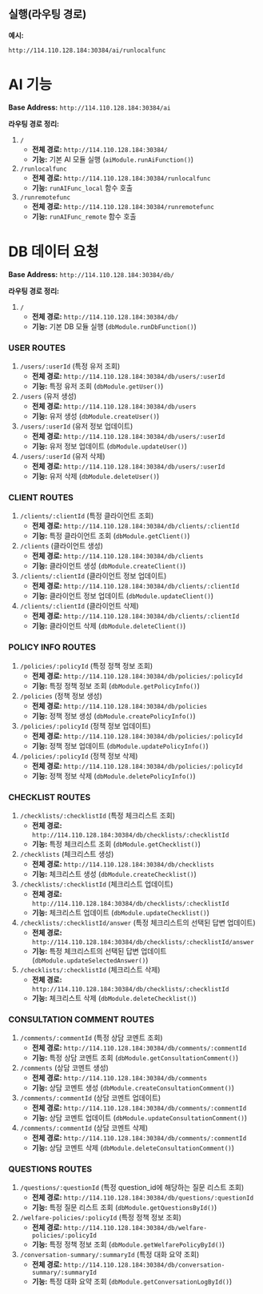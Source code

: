 ## 실행(라우팅 경로)

**예시:**

```
http://114.110.128.184:30384/ai/runlocalfunc
```


# AI 기능

**Base Address:** `http://114.110.128.184:30384/ai`

**라우팅 경로 정리:**

1. `/`
    - **전체 경로:** `http://114.110.128.184:30384/`
    - **기능:** 기본 AI 모듈 실행 (`aiModule.runAiFunction()`)
2. `/runlocalfunc`
    - **전체 경로:** `http://114.110.128.184:30384/runlocalfunc`
    - **기능:** `runAIFunc_local` 함수 호출
3. `/runremotefunc`
    - **전체 경로:** `http://114.110.128.184:30384/runremotefunc`
    - **기능:** `runAIFunc_remote` 함수 호출

# DB 데이터 요청

**Base Address:** `http://114.110.128.184:30384/db/`

**라우팅 경로 정리:**

1. `/`
    - **전체 경로:** `http://114.110.128.184:30384/db/`
    - **기능:** 기본 DB 모듈 실행 (`dbModule.runDbFunction()`)

### USER ROUTES

1. `/users/:userId` (특정 유저 조회)
    - **전체 경로:** `http://114.110.128.184:30384/db/users/:userId`
    - **기능:** 특정 유저 조회 (`dbModule.getUser()`)
2. `/users` (유저 생성)
    - **전체 경로:** `http://114.110.128.184:30384/db/users`
    - **기능:** 유저 생성 (`dbModule.createUser()`)
3. `/users/:userId` (유저 정보 업데이트)
    - **전체 경로:** `http://114.110.128.184:30384/db/users/:userId`
    - **기능:** 유저 정보 업데이트 (`dbModule.updateUser()`)
4. `/users/:userId` (유저 삭제)
    - **전체 경로:** `http://114.110.128.184:30384/db/users/:userId`
    - **기능:** 유저 삭제 (`dbModule.deleteUser()`)

### CLIENT ROUTES

1. `/clients/:clientId` (특정 클라이언트 조회)
    - **전체 경로:** `http://114.110.128.184:30384/db/clients/:clientId`
    - **기능:** 특정 클라이언트 조회 (`dbModule.getClient()`)
2. `/clients` (클라이언트 생성)
    - **전체 경로:** `http://114.110.128.184:30384/db/clients`
    - **기능:** 클라이언트 생성 (`dbModule.createClient()`)
3. `/clients/:clientId` (클라이언트 정보 업데이트)
    - **전체 경로:** `http://114.110.128.184:30384/db/clients/:clientId`
    - **기능:** 클라이언트 정보 업데이트 (`dbModule.updateClient()`)
4. `/clients/:clientId` (클라이언트 삭제)
    - **전체 경로:** `http://114.110.128.184:30384/db/clients/:clientId`
    - **기능:** 클라이언트 삭제 (`dbModule.deleteClient()`)

### POLICY INFO ROUTES

1. `/policies/:policyId` (특정 정책 정보 조회)
    - **전체 경로:** `http://114.110.128.184:30384/db/policies/:policyId`
    - **기능:** 특정 정책 정보 조회 (`dbModule.getPolicyInfo()`)
2. `/policies` (정책 정보 생성)
    - **전체 경로:** `http://114.110.128.184:30384/db/policies`
    - **기능:** 정책 정보 생성 (`dbModule.createPolicyInfo()`)
3. `/policies/:policyId` (정책 정보 업데이트)
    - **전체 경로:** `http://114.110.128.184:30384/db/policies/:policyId`
    - **기능:** 정책 정보 업데이트 (`dbModule.updatePolicyInfo()`)
4. `/policies/:policyId` (정책 정보 삭제)
    - **전체 경로:** `http://114.110.128.184:30384/db/policies/:policyId`
    - **기능:** 정책 정보 삭제 (`dbModule.deletePolicyInfo()`)

### CHECKLIST ROUTES

1. `/checklists/:checklistId` (특정 체크리스트 조회)
    - **전체 경로:** `http://114.110.128.184:30384/db/checklists/:checklistId`
    - **기능:** 특정 체크리스트 조회 (`dbModule.getChecklist()`)
2. `/checklists` (체크리스트 생성)
    - **전체 경로:** `http://114.110.128.184:30384/db/checklists`
    - **기능:** 체크리스트 생성 (`dbModule.createChecklist()`)
3. `/checklists/:checklistId` (체크리스트 업데이트)
    - **전체 경로:** `http://114.110.128.184:30384/db/checklists/:checklistId`
    - **기능:** 체크리스트 업데이트 (`dbModule.updateChecklist()`)
4. `/checklists/:checklistId/answer` (특정 체크리스트의 선택된 답변 업데이트)
    - **전체 경로:** `http://114.110.128.184:30384/db/checklists/:checklistId/answer`
    - **기능:** 특정 체크리스트의 선택된 답변 업데이트 (`dbModule.updateSelectedAnswer()`)
5. `/checklists/:checklistId` (체크리스트 삭제)
    - **전체 경로:** `http://114.110.128.184:30384/db/checklists/:checklistId`
    - **기능:** 체크리스트 삭제 (`dbModule.deleteChecklist()`)

### CONSULTATION COMMENT ROUTES

1. `/comments/:commentId` (특정 상담 코멘트 조회)
    - **전체 경로:** `http://114.110.128.184:30384/db/comments/:commentId`
    - **기능:** 특정 상담 코멘트 조회 (`dbModule.getConsultationComment()`)
2. `/comments` (상담 코멘트 생성)
    - **전체 경로:** `http://114.110.128.184:30384/db/comments`
    - **기능:** 상담 코멘트 생성 (`dbModule.createConsultationComment()`)
3. `/comments/:commentId` (상담 코멘트 업데이트)
    - **전체 경로:** `http://114.110.128.184:30384/db/comments/:commentId`
    - **기능:** 상담 코멘트 업데이트 (`dbModule.updateConsultationComment()`)
4. `/comments/:commentId` (상담 코멘트 삭제)
    - **전체 경로:** `http://114.110.128.184:30384/db/comments/:commentId`
    - **기능:** 상담 코멘트 삭제 (`dbModule.deleteConsultationComment()`)

### QUESTIONS ROUTES

1. `/questions/:questionId` (특정 question_id에 해당하는 질문 리스트 조회)
    - **전체 경로:** `http://114.110.128.184:30384/db/questions/:questionId`
    - **기능:** 특정 질문 리스트 조회 (`dbModule.getQuestionsById()`)
2. `/welfare-policies/:policyId` (특정 정책 정보 조회)
    - **전체 경로:** `http://114.110.128.184:30384/db/welfare-policies/:policyId`
    - **기능:** 특정 정책 정보 조회 (`dbModule.getWelfarePolicyById()`)
3. `/conversation-summary/:summaryId` (특정 대화 요약 조회)
    - **전체 경로:** `http://114.110.128.184:30384/db/conversation-summary/:summaryId`
    - **기능:** 특정 대화 요약 조회 (`dbModule.getConversationLogById()`)
